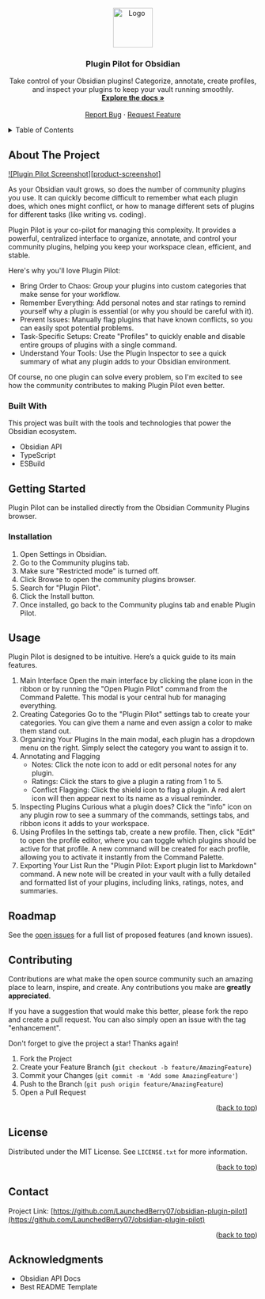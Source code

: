 <!-- PROJECT LOGO -->
<br />
<div align="center">
  <a href="https://github.com/LaunchedBerry07/obsidian-plugin-pilot">
    <img src="images/logo.png" alt="Logo" width="80" height="80">
  </a>

  <h3 align="center">Plugin Pilot for Obsidian</h3>

  <p align="center">
    Take control of your Obsidian plugins! Categorize, annotate, create profiles, and inspect your plugins to keep your vault running smoothly.
    <br />
    <a href="https://github.com/LaunchedBerry07/obsidian-plugin-pilot"><strong>Explore the docs »</strong></a>
    <br />
    <br />
    <a href="https://github.com/LaunchedBerry07/obsidian-plugin-pilot/issues">Report Bug</a>
    ·
    <a href="https://github.com/LaunchedBerry07/obsidian-plugin-pilot/issues">Request Feature</a>
  </p>
</div>

<!-- TABLE OF CONTENTS -->
<details>
  <summary>Table of Contents</summary>
  <ol>
    <li>
      <a href="#about-the-project">About The Project</a>
      <ul>
        <li><a href="#built-with">Built With</a></li>
      </ul>
    </li>
    <li>
      <a href="#getting-started">Getting Started</a>
      <ul>
        <li><a href="#installation">Installation</a></li>
      </ul>
    </li>
    <li><a href="#usage">Usage</a></li>
    <li><a href="#roadmap">Roadmap</a></li>
    <li><a href="#contributing">Contributing</a></li>
    <li><a href="#license">License</a></li>
    <li><a href="#contact">Contact</a></li>
    <li><a href="#acknowledgments">Acknowledgments</a></li>
  </ol>
</details>

<!-- ABOUT THE PROJECT -->
## About The Project

[![Plugin Pilot Screenshot][product-screenshot]](https://github.com/LaunchedBerry07/obsidian-plugin-pilot)

As your Obsidian vault grows, so does the number of community plugins you use. It can quickly become difficult to remember what each plugin does, which ones might conflict, or how to manage different sets of plugins for different tasks (like writing vs. coding).

Plugin Pilot is your co-pilot for managing this complexity. It provides a powerful, centralized interface to organize, annotate, and control your community plugins, helping you keep your workspace clean, efficient, and stable.

Here's why you'll love Plugin Pilot:
* Bring Order to Chaos: Group your plugins into custom categories that make sense for your workflow.
* Remember Everything: Add personal notes and star ratings to remind yourself why a plugin is essential (or why you should be careful with it).
* Prevent Issues: Manually flag plugins that have known conflicts, so you can easily spot potential problems.
* Task-Specific Setups: Create "Profiles" to quickly enable and disable entire groups of plugins with a single command.
* Understand Your Tools: Use the Plugin Inspector to see a quick summary of what any plugin adds to your Obsidian environment.

Of course, no one plugin can solve every problem, so I'm excited to see how the community contributes to making Plugin Pilot even better.

### Built With

This project was built with the tools and technologies that power the Obsidian ecosystem.

* Obsidian API
* TypeScript
* ESBuild

<!-- GETTING STARTED -->
## Getting Started

Plugin Pilot can be installed directly from the Obsidian Community Plugins browser.

### Installation

1. Open Settings in Obsidian.
2. Go to the Community plugins tab.
3. Make sure "Restricted mode" is turned off.
4. Click Browse to open the community plugins browser.
5. Search for "Plugin Pilot".
6. Click the Install button.
7. Once installed, go back to the Community plugins tab and enable Plugin Pilot.

<!-- USAGE EXAMPLES -->
## Usage

Plugin Pilot is designed to be intuitive. Here’s a quick guide to its main features.

1. Main Interface
    Open the main interface by clicking the plane icon in the ribbon or by running the "Open Plugin Pilot" command from the Command Palette. This modal is your central hub for managing everything.
2. Creating Categories
    Go to the "Plugin Pilot" settings tab to create your categories. You can give them a name and even assign a color to make them stand out.
3. Organizing Your Plugins
    In the main modal, each plugin has a dropdown menu on the right. Simply select the category you want to assign it to.
4. Annotating and Flagging
    * Notes: Click the note icon to add or edit personal notes for any plugin.
    * Ratings: Click the stars to give a plugin a rating from 1 to 5.
    * Conflict Flagging: Click the shield icon to flag a plugin. A red alert icon will then appear next to its name as a visual reminder.
5. Inspecting Plugins
    Curious what a plugin does? Click the "info" icon on any plugin row to see a summary of the commands, settings tabs, and ribbon icons it adds to your workspace.
6. Using Profiles
    In the settings tab, create a new profile. Then, click "Edit" to open the profile editor, where you can toggle which plugins should be active for that profile. A new command will be created for each profile, allowing you to activate it instantly from the Command Palette.
7. Exporting Your List
    Run the "Plugin Pilot: Export plugin list to Markdown" command. A new note will be created in your vault with a fully detailed and formatted list of your plugins, including links, ratings, notes, and summaries.

<!-- ROADMAP -->
## Roadmap

See the [open issues](https://github.com/LaunchedBerry07/obsidian-plugin-pilot/issues) for a full list of proposed features (and known issues).

<!-- CONTRIBUTING -->
## Contributing

Contributions are what make the open source community such an amazing place to learn, inspire, and create. Any contributions you make are **greatly appreciated**.

If you have a suggestion that would make this better, please fork the repo and create a pull request. You can also simply open an issue with the tag "enhancement".

Don't forget to give the project a star! Thanks again!

1. Fork the Project
2. Create your Feature Branch (`git checkout -b feature/AmazingFeature`)
3. Commit your Changes (`git commit -m 'Add some AmazingFeature'`)
4. Push to the Branch (`git push origin feature/AmazingFeature`)
5. Open a Pull Request

<p align="right">(<a href="#readme-top">back to top</a>)</p>

<!-- LICENSE -->
## License

Distributed under the MIT License. See `LICENSE.txt` for more information.

<p align="right">(<a href="#readme-top">back to top</a>)</p>

<!-- CONTACT -->
## Contact

Project Link: [https://github.com/LaunchedBerry07/obsidian-plugin-pilot](https://github.com/LaunchedBerry07/obsidian-plugin-pilot)

<p align="right">(<a href="#readme-top">back to top</a>)</p>

<!-- ACKNOWLEDGMENTS -->
## Acknowledgments

* Obsidian API Docs
* Best README Template